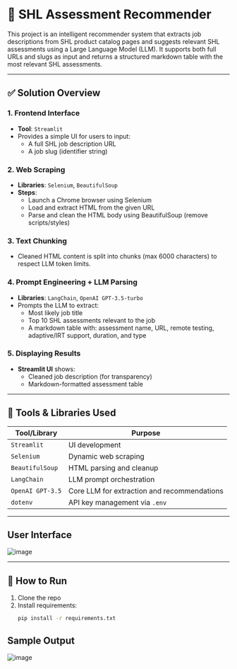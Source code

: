 # 🧠 SHL Assessment Recommender

This project is an intelligent recommender system that extracts job descriptions from SHL product catalog pages and suggests relevant SHL assessments using a Large Language Model (LLM). It supports both full URLs and slugs as input and returns a structured markdown table with the most relevant SHL assessments.

---

## ✅ Solution Overview

### 1. Frontend Interface
- **Tool**: `Streamlit`
- Provides a simple UI for users to input:
  - A full SHL job description URL
  - A job slug (identifier string)

### 2. Web Scraping
- **Libraries**: `Selenium`, `BeautifulSoup`
- **Steps**:
  - Launch a Chrome browser using Selenium
  - Load and extract HTML from the given URL
  - Parse and clean the HTML body using BeautifulSoup (remove scripts/styles)

### 3. Text Chunking
- Cleaned HTML content is split into chunks (max 6000 characters) to respect LLM token limits.

### 4. Prompt Engineering + LLM Parsing
- **Libraries**: `LangChain`, `OpenAI GPT-3.5-turbo`
- Prompts the LLM to extract:
  - Most likely job title
  - Top 10 SHL assessments relevant to the job
  - A markdown table with: assessment name, URL, remote testing, adaptive/IRT support, duration, and type

### 5. Displaying Results
- **Streamlit UI** shows:
  - Cleaned job description (for transparency)
  - Markdown-formatted assessment table

---

## 🧰 Tools & Libraries Used

| Tool/Library        | Purpose                                      |
|---------------------|----------------------------------------------|
| `Streamlit`         | UI development                               |
| `Selenium`          | Dynamic web scraping                         |
| `BeautifulSoup`     | HTML parsing and cleanup                     |
| `LangChain`         | LLM prompt orchestration                     |
| `OpenAI GPT-3.5`    | Core LLM for extraction and recommendations  |
| `dotenv`            | API key management via `.env`                |

---
## User Interface
![image](https://github.com/user-attachments/assets/a8a2014f-0d76-472e-9b82-0bb7bdc99ee2)

---

## 🚀 How to Run

1. Clone the repo
2. Install requirements:
   ```bash
   pip install -r requirements.txt
   ```

## Sample Output

![image](https://github.com/user-attachments/assets/66850592-6296-4be2-915a-204c8786ea31)

  
